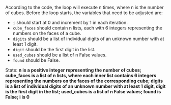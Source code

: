 According to the code, the loop will execute n times, where n is the number of cubes. Before the loop starts, the variables that need to be adjusted are:
- `i` should start at 0 and increment by 1 in each iteration.
- `cube_faces` should contain n lists, each with 6 integers representing the numbers on the faces of a cube.
- `digits` should be a list of individual digits of an unknown number with at least 1 digit.
- `digit` should be the first digit in the list.
- `used_cubes` should be a list of n False values.
- `found` should be False.

State: **n is a positive integer representing the number of cubes; cube_faces is a list of n lists, where each inner list contains 6 integers representing the numbers on the faces of the corresponding cube; digits is a list of individual digits of an unknown number with at least 1 digit, digit is the first digit in the list; used_cubes is a list of n False values; found is False; i is 0**